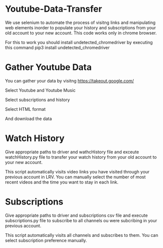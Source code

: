 # Youtube-Data-Transfer
We use selenium to automate the process of visitng links and manipulating web elements inorder to populate your history and subscriptions from your old account to your new account. This code works only in chrome browser.

For this to work you should install undetected_chromedriver by executing this command
pip3 install undetected_chromedriver

# Gather Youtube Data
You can gather your data by visitng https://takeout.google.com/

Select Youtube and Youtube Music

Select subscriptions and history

Select HTML format

And download the data


# Watch History
Give appropriate paths to driver and wathcHistory file and exceute watchHistory.py file to transfer your watch history from your old account to your new account.

This script automatically visits video links you have visited through your previous account in LRV. You can manually select the number of most recent videos and the time you want to stay in each link.

# Subscriptions
Give appropriate paths to driver and subscriptions csv file and execute subscriptions.py file to subscribe to all channels ou were subcribing in your previous account.

This script automatically visits all channels and subscribes to them. You can select subscription preference manually.
